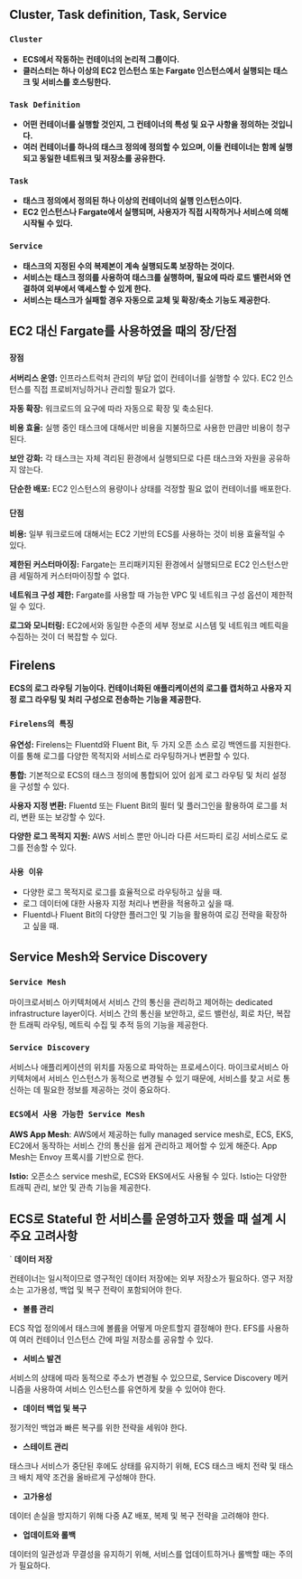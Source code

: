 ## Cluster, Task definition, Task, Service

### **```Cluster```**
- **ECS에서 작동하는 컨테이너의 논리적 그룹이다.**
- **클러스터는 하나 이상의 EC2 인스턴스 또는 Fargate 인스턴스에서 실행되는 태스크 및 서비스를 호스팅한다.**

### **```Task Definition```**
- **어떤 컨테이너를 실행할 것인지, 그 컨테이너의 특성 및 요구 사항을 정의하는 것입니다.**
- **여러 컨테이너를 하나의 태스크 정의에 정의할 수 있으며, 이들 컨테이너는 함께 실행되고 동일한 네트워크 및 저장소를 공유한다.**

### **```Task```**
- **태스크 정의에서 정의된 하나 이상의 컨테이너의 실행 인스턴스이다.**
- **EC2 인스턴스나 Fargate에서 실행되며, 사용자가 직접 시작하거나 서비스에 의해 시작될 수 있다.**

### **```Service```**
- **태스크의 지정된 수의 복제본이 계속 실행되도록 보장하는 것이다.**
- **서비스는 태스크 정의를 사용하여 태스크를 실행하며, 필요에 따라 로드 밸런서와 연결하여 외부에서 액세스할 수 있게 한다.**
- **서비스는 태스크가 실패할 경우 자동으로 교체 및 확장/축소 기능도 제공한다.**

## EC2 대신 Fargate를 사용하였을 때의 장/단점

### **```장점```**

**서버리스 운영:** 인프라스트럭처 관리의 부담 없이 컨테이너를 실행할 수 있다. EC2 인스턴스를 직접 프로비저닝하거나 관리할 필요가 없다.

**자동 확장:** 워크로드의 요구에 따라 자동으로 확장 및 축소된다.

**비용 효율:** 실행 중인 태스크에 대해서만 비용을 지불하므로 사용한 만큼만 비용이 청구된다.

**보안 강화:** 각 태스크는 자체 격리된 환경에서 실행되므로 다른 태스크와 자원을 공유하지 않는다.

**단순한 배포:** EC2 인스턴스의 용량이나 상태를 걱정할 필요 없이 컨테이너를 배포한다.

### **```단점```**

**비용:** 일부 워크로드에 대해서는 EC2 기반의 ECS를 사용하는 것이 비용 효율적일 수 있다.

**제한된 커스터마이징:** Fargate는 프리패키지된 환경에서 실행되므로 EC2 인스턴스만큼 세밀하게 커스터마이징할 수 없다.

**네트워크 구성 제한:** Fargate를 사용할 때 가능한 VPC 및 네트워크 구성 옵션이 제한적일 수 있다.

**로그와 모니터링:** EC2에서와 동일한 수준의 세부 정보로 시스템 및 네트워크 메트릭을 수집하는 것이 더 복잡할 수 있다.

## Firelens
**ECS의 로그 라우팅 기능이다. 컨테이너화된 애플리케이션의 로그를 캡처하고 사용자 지정 로그 라우팅 및 처리 구성으로 전송하는 기능을 제공한다.**

### **```Firelens의 특징```**

**유연성:** Firelens는 Fluentd와 Fluent Bit, 두 가지 오픈 소스 로깅 백엔드를 지원한다. 이를 통해 로그를 다양한 목적지와 서비스로 라우팅하거나 변환할 수 있다.

**통합:** 기본적으로 ECS의 태스크 정의에 통합되어 있어 쉽게 로그 라우팅 및 처리 설정을 구성할 수 있다.

**사용자 지정 변환:** Fluentd 또는 Fluent Bit의 필터 및 플러그인을 활용하여 로그를 처리, 변환 또는 보강할 수 있다.

**다양한 로그 목적지 지원:** AWS 서비스 뿐만 아니라 다른 서드파티 로깅 서비스로도 로그를 전송할 수 있다.

### **```사용 이유```**

- 다양한 로그 목적지로 로그를 효율적으로 라우팅하고 싶을 때.
- 로그 데이터에 대한 사용자 지정 처리나 변환을 적용하고 싶을 때.
- Fluentd나 Fluent Bit의 다양한 플러그인 및 기능을 활용하여 로깅 전략을 확장하고 싶을 때.

## Service Mesh와 Service Discovery

### **```Service Mesh```**

마이크로서비스 아키텍처에서 서비스 간의 통신을 관리하고 제어하는 dedicated infrastructure layer이다.
서비스 간의 통신을 보안하고, 로드 밸런싱, 회로 차단, 복잡한 트래픽 라우팅, 메트릭 수집 및 추적 등의 기능을 제공한다.

### **```Service Discovery```**

서비스나 애플리케이션의 위치를 자동으로 파악하는 프로세스이다.
마이크로서비스 아키텍처에서 서비스 인스턴스가 동적으로 변경될 수 있기 때문에, 서비스를 찾고 서로 통신하는 데 필요한 정보를 제공하는 것이 중요하다.

### **```ECS에서 사용 가능한 Service Mesh```**

**AWS App Mesh**: AWS에서 제공하는 fully managed service mesh로, ECS, EKS, EC2에서 동작하는 서비스 간의 통신을 쉽게 관리하고 제어할 수 있게 해준다. App Mesh는 Envoy 프록시를 기반으로 한다.

**Istio:** 오픈소스 service mesh로, ECS와 EKS에서도 사용될 수 있다. Istio는 다양한 트래픽 관리, 보안 및 관측 기능을 제공한다.

## ECS로 Stateful 한 서비스를 운영하고자 했을 때 설계 시 주요 고려사항

` **데이터 저장**

컨테이너는 일시적이므로 영구적인 데이터 저장에는 외부 저장소가 필요하다.
영구 저장소는 고가용성, 백업 및 복구 전략이 포함되어야 한다.

- **볼륨 관리**

ECS 작업 정의에서 태스크에 볼륨을 어떻게 마운트할지 결정해야 한다.
EFS를 사용하여 여러 컨테이너 인스턴스 간에 파일 저장소를 공유할 수 있다.

- **서비스 발견**

서비스의 상태에 따라 동적으로 주소가 변경될 수 있으므로, Service Discovery 메커니즘을 사용하여 서비스 인스턴스를 유연하게 찾을 수 있어야 한다.

- **데이터 백업 및 복구**

정기적인 백업과 빠른 복구를 위한 전략을 세워야 한다.

- **스테이트 관리**

태스크나 서비스가 중단된 후에도 상태를 유지하기 위해, ECS 태스크 배치 전략 및 태스크 배치 제약 조건을 올바르게 구성해야 한다.

- **고가용성**

데이터 손실을 방지하기 위해 다중 AZ 배포, 복제 및 복구 전략을 고려해야 한다.

- **업데이트와 롤백**

데이터의 일관성과 무결성을 유지하기 위해, 서비스를 업데이트하거나 롤백할 때는 주의가 필요하다.
